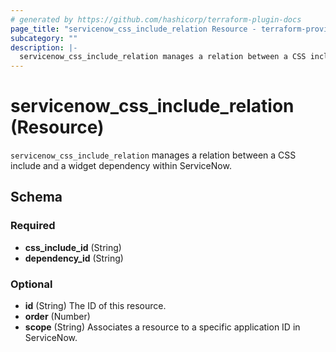 ```yaml
---
# generated by https://github.com/hashicorp/terraform-plugin-docs
page_title: "servicenow_css_include_relation Resource - terraform-provider-servicenow"
subcategory: ""
description: |-
  servicenow_css_include_relation manages a relation between a CSS include and a widget dependency within ServiceNow.
---
```


# servicenow_css_include_relation (Resource)

`servicenow_css_include_relation` manages a relation between a CSS include and a widget dependency within ServiceNow.



<!-- schema generated by tfplugindocs -->
## Schema

### Required

- **css_include_id** (String)
- **dependency_id** (String)

### Optional

- **id** (String) The ID of this resource.
- **order** (Number)
- **scope** (String) Associates a resource to a specific application ID in ServiceNow.



